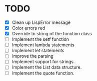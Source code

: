 # TODO

- [x] Clean up LispError message
- [x] Color errors red
- [x] Override to string of the function class
- [ ] Implement the setf function
- [ ] Implement lambda statements
- [ ] Implement let statements
- [ ] Improve the parsing
- [ ] Implement support for strings.
- [ ] Implement the List data structure.
- [ ] Implement the quote function.
